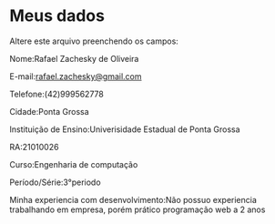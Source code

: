 # Meus dados

Altere este arquivo preenchendo os campos:

Nome:Rafael Zachesky de Oliveira

E-mail:rafael.zachesky@gmail.com

Telefone:(42)999562778

Cidade:Ponta Grossa

Instituição de Ensino:Univerisidade Estadual de Ponta Grossa 

RA:21010026

Curso:Engenharia de computação

Período/Série:3°periodo

Minha experiencia com desenvolvimento:Não possuo experiencia trabalhando em empresa, porém prático programação web a 2 anos
